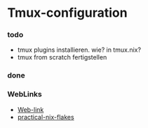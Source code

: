 # Tmux-configuration

### todo
- tmux plugins installieren. wie? in tmux.nix?
- tmux from scratch fertigstellen

### done

### WebLinks
- [Web-link](https://github.com/ScottLaMott/tmux-flake.git)
- [practical-nix-flakes](https://serokell.io/blog/practical-nix-flakes)

